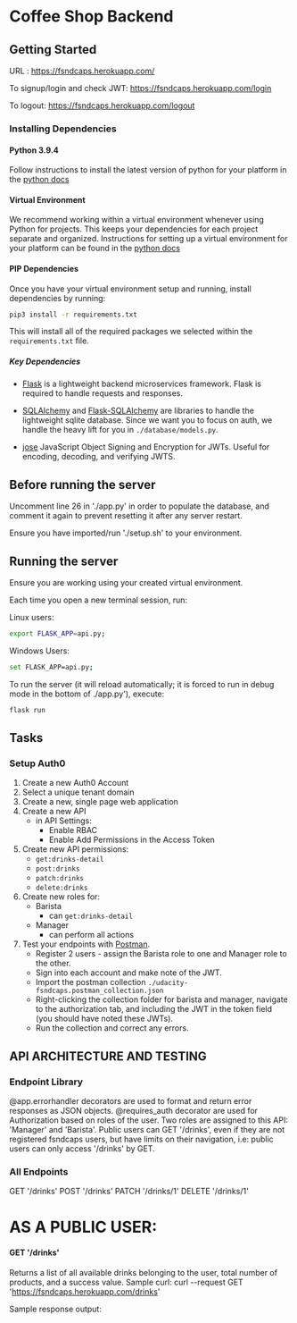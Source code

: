 # Coffee Shop Backend

## Getting Started

URL : https://fsndcaps.herokuapp.com/

To signup/login and check JWT: https://fsndcaps.herokuapp.com/login

To logout: https://fsndcaps.herokuapp.com/logout

### Installing Dependencies

#### Python 3.9.4

Follow instructions to install the latest version of python for your platform in the [python docs](https://docs.python.org/3/using/unix.html#getting-and-installing-the-latest-version-of-python)

#### Virtual Environment

We recommend working within a virtual environment whenever using Python for projects. This keeps your dependencies for each project separate and organized. Instructions for setting up a virtual environment for your platform can be found in the [python docs](https://packaging.python.org/guides/installing-using-pip-and-virtual-environments/)

#### PIP Dependencies

Once you have your virtual environment setup and running, install dependencies by running:

```bash
pip3 install -r requirements.txt
```

This will install all of the required packages we selected within the `requirements.txt` file.

##### Key Dependencies

- [Flask](http://flask.pocoo.org/) is a lightweight backend microservices framework. Flask is required to handle requests and responses.

- [SQLAlchemy](https://www.sqlalchemy.org/) and [Flask-SQLAlchemy](https://flask-sqlalchemy.palletsprojects.com/en/2.x/) are libraries to handle the lightweight sqlite database. Since we want you to focus on auth, we handle the heavy lift for you in `./database/models.py`.

- [jose](https://python-jose.readthedocs.io/en/latest/) JavaScript Object Signing and Encryption for JWTs. Useful for encoding, decoding, and verifying JWTS.

## Before running the server

Uncomment line 26 in './app.py' in order to populate the database, and comment it again to prevent resetting it after any server restart.

Ensure you have imported/run './setup.sh' to your environment.

## Running the server

Ensure you are working using your created virtual environment.

Each time you open a new terminal session, run:

Linux users:

```bash
export FLASK_APP=api.py;
```

Windows Users:

```bash
set FLASK_APP=api.py;
```

To run the server (it will reload automatically; it is forced to run in debug mode in the bottom of ./app.py'), execute:

```bash
flask run
```

## Tasks

### Setup Auth0

1. Create a new Auth0 Account
2. Select a unique tenant domain
3. Create a new, single page web application
4. Create a new API
   - in API Settings:
     - Enable RBAC
     - Enable Add Permissions in the Access Token
5. Create new API permissions:
   - `get:drinks-detail`
   - `post:drinks`
   - `patch:drinks`
   - `delete:drinks`
6. Create new roles for:
   - Barista
     - can `get:drinks-detail`
   - Manager
     - can perform all actions
7. Test your endpoints with [Postman](https://getpostman.com).
   - Register 2 users - assign the Barista role to one and Manager role to the other.
   - Sign into each account and make note of the JWT.
   - Import the postman collection `./udacity-fsndcaps.postman_collection.json`
   - Right-clicking the collection folder for barista and manager, navigate to the authorization tab, and including the JWT in the token field (you should have noted these JWTs).
   - Run the collection and correct any errors.

## API ARCHITECTURE AND TESTING

### Endpoint Library

@app.errorhandler decorators are used to format and return error responses as JSON objects. @requires_auth decorator are used for Authorization based on roles of the user. Two roles are assigned to this API: 'Manager' and 'Barista'. Public users can GET '/drinks', even if they are not registered fsndcaps users, but have limits on their navigation, i.e: public users can only access '/drinks' by GET.

### All Endpoints

GET '/drinks'
POST '/drinks'
PATCH '/drinks/1'
DELETE '/drinks/1'



# AS A PUBLIC USER:

#### GET '/drinks'

Returns a list of all available drinks belonging to the user, total number of products, and a success value.
Sample curl:
curl --request GET 'https://fsndcaps.herokuapp.com/drinks'

Sample response output:
